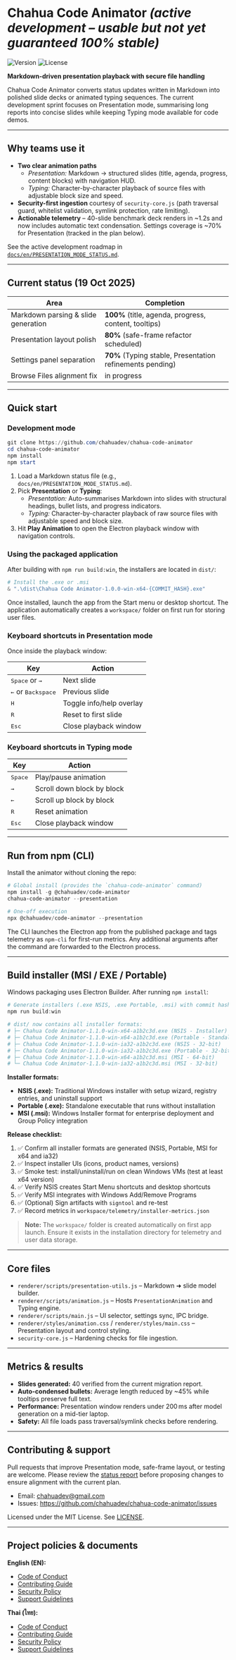 # Chahua Code Animator *(active development – usable but not yet guaranteed 100% stable)*

![Version](https://img.shields.io/badge/version-1.0.0-blue.svg)
![License](https://img.shields.io/badge/license-MIT-green.svg)

**Markdown-driven presentation playback with secure file handling**

Chahua Code Animator converts status updates written in Markdown into polished slide decks or animated typing sequences. The current development sprint focuses on Presentation mode, summarising long reports into concise slides while keeping Typing mode available for code demos.

---

## Why teams use it

- **Two clear animation paths**
  - *Presentation:* Markdown → structured slides (title, agenda, progress, content blocks) with navigation HUD.
  - *Typing:* Character-by-character playback of source files with adjustable block size and speed.
- **Security-first ingestion** courtesy of `security-core.js` (path traversal guard, whitelist validation, symlink protection, rate limiting).
- **Actionable telemetry** – 40-slide benchmark deck renders in ~1.2s and now includes automatic text condensation. Settings coverage is ~70% for Presentation (tracked in the plan below).

See the active development roadmap in [`docs/en/PRESENTATION_MODE_STATUS.md`](docs/en/PRESENTATION_MODE_STATUS.md).

---

## Current status (19 Oct 2025)

| Area | Completion |
| --- | --- |
| Markdown parsing & slide generation | **100%** (title, agenda, progress, content, tooltips) |
| Presentation layout polish | **80%** (safe-frame refactor scheduled) |
| Settings panel separation | **70%** (Typing stable, Presentation refinements pending) |
| Browse Files alignment fix | in progress |

---

## Quick start

### Development mode

```powershell
git clone https://github.com/chahuadev/chahua-code-animator
cd chahua-code-animator
npm install
npm start
```

1. Load a Markdown status file (e.g., `docs/en/PRESENTATION_MODE_STATUS.md`).
2. Pick **Presentation** or **Typing**:
   - *Presentation:* Auto-summarises Markdown into slides with structural headings, bullet lists, and progress indicators.
   - *Typing:* Character-by-character playback of raw source files with adjustable speed and block size.
3. Hit **Play Animation** to open the Electron playback window with navigation controls.

### Using the packaged application

After building with `npm run build:win`, the installers are located in `dist/`:

```powershell
# Install the .exe or .msi
& ".\dist\Chahua Code Animator-1.0.0-win-x64-{COMMIT_HASH}.exe"
```

Once installed, launch the app from the Start menu or desktop shortcut. The application automatically creates a `workspace/` folder on first run for storing user files.

### Keyboard shortcuts in Presentation mode

Once inside the playback window:

| Key | Action |
| --- | --- |
| <kbd>Space</kbd> or <kbd>→</kbd> | Next slide |
| <kbd>←</kbd> or <kbd>Backspace</kbd> | Previous slide |
| <kbd>H</kbd> | Toggle info/help overlay |
| <kbd>R</kbd> | Reset to first slide |
| <kbd>Esc</kbd> | Close playback window |

### Keyboard shortcuts in Typing mode

| Key | Action |
| --- | --- |
| <kbd>Space</kbd> | Play/pause animation |
| <kbd>→</kbd> | Scroll down block by block |
| <kbd>←</kbd> | Scroll up block by block |
| <kbd>R</kbd> | Reset animation |
| <kbd>Esc</kbd> | Close playback window |

---

## Run from npm (CLI)

Install the animator without cloning the repo:

```powershell
# Global install (provides the `chahua-code-animator` command)
npm install -g @chahuadev/code-animator
chahua-code-animator --presentation

# One-off execution
npx @chahuadev/code-animator --presentation
```

The CLI launches the Electron app from the published package and tags telemetry as `npm-cli` for first-run metrics. Any additional arguments after the command are forwarded to the Electron process.

---

## Build installer (MSI / EXE / Portable)

Windows packaging uses Electron Builder. After running `npm install`:

```powershell
# Generate installers (.exe NSIS, .exe Portable, .msi) with commit hash
npm run build:win

# dist/ now contains all installer formats:
# ├─ Chahua Code Animator-1.1.0-win-x64-a1b2c3d.exe (NSIS - Installer)
# ├─ Chahua Code Animator-1.1.0-win-x64-a1b2c3d.exe (Portable - Standalone)
# ├─ Chahua Code Animator-1.1.0-win-ia32-a1b2c3d.exe (NSIS - 32-bit)
# ├─ Chahua Code Animator-1.1.0-win-ia32-a1b2c3d.exe (Portable - 32-bit)
# ├─ Chahua Code Animator-1.1.0-win-x64-a1b2c3d.msi (MSI - 64-bit)
# └─ Chahua Code Animator-1.1.0-win-ia32-a1b2c3d.msi (MSI - 32-bit)
```

**Installer formats:**
- **NSIS (.exe):** Traditional Windows installer with setup wizard, registry entries, and uninstall support
- **Portable (.exe):** Standalone executable that runs without installation
- **MSI (.msi):** Windows Installer format for enterprise deployment and Group Policy integration

**Release checklist:**

1. ✅ Confirm all installer formats are generated (NSIS, Portable, MSI for x64 and ia32)
2. ✅ Inspect installer UIs (icons, product names, versions)
3. ✅ Smoke test: install/uninstall/run on clean Windows VMs (test at least x64 version)
4. ✅ Verify NSIS creates Start Menu shortcuts and desktop shortcuts
5. ✅ Verify MSI integrates with Windows Add/Remove Programs
6. ✅ (Optional) Sign artifacts with `signtool` and re-test
7. ✅ Record metrics in `workspace/telemetry/installer-metrics.json`

> **Note:** The `workspace/` folder is created automatically on first app launch. Ensure it exists in the installation directory for telemetry and user data storage.

---

## Core files

- `renderer/scripts/presentation-utils.js` – Markdown ➜ slide model builder.
- `renderer/scripts/animation.js` – Hosts `PresentationAnimation` and Typing engine.
- `renderer/scripts/main.js` – UI selector, settings sync, IPC bridge.
- `renderer/styles/animation.css` / `renderer/styles/main.css` – Presentation layout and control styling.
- `security-core.js` – Hardening checks for file ingestion.

---

## Metrics & results

- **Slides generated:** 40 verified from the current migration report.
- **Auto-condensed bullets:** Average length reduced by ~45% while tooltips preserve full text.
- **Performance:** Presentation window renders under 200 ms after model generation on a mid-tier laptop.
- **Safety:** All file loads pass traversal/symlink checks before rendering.

---

## Contributing & support

Pull requests that improve Presentation mode, safe-frame layout, or testing are welcome. Please review the [status report](docs/en/PRESENTATION_MODE_STATUS.md) before proposing changes to ensure alignment with the current plan.

- Email: chahuadev@gmail.com
- Issues: https://github.com/chahuadev/chahua-code-animator/issues

Licensed under the MIT License. See [LICENSE](LICENSE).

---

## Project policies & documents

**English (EN):**
- [Code of Conduct](docs/en/CODE_OF_CONDUCT.md)
- [Contributing Guide](docs/en/CONTRIBUTING.md)
- [Security Policy](docs/en/SECURITY_POLICY.md)
- [Support Guidelines](docs/en/SUPPORT.md)

**Thai (ไทย):**
- [Code of Conduct](docs/th/CODE_OF_CONDUCT.md)
- [Contributing Guide](docs/th/CONTRIBUTING.md)
- [Security Policy](docs/th/SECURITY_POLICY.md)
- [Support Guidelines](docs/th/SUPPORT.md)